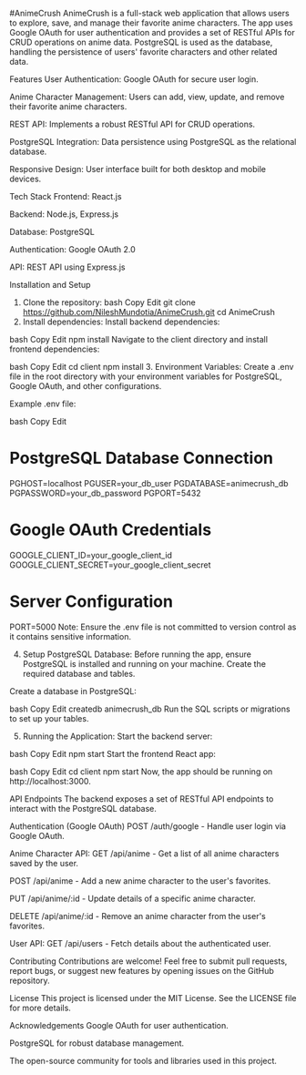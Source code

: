 #AnimeCrush
AnimeCrush is a full-stack web application that allows users to explore, save, and manage their favorite anime characters. The app uses Google OAuth for user authentication and provides a set of RESTful APIs for CRUD operations on anime data. PostgreSQL is used as the database, handling the persistence of users' favorite characters and other related data.

Features
User Authentication: Google OAuth for secure user login.

Anime Character Management: Users can add, view, update, and remove their favorite anime characters.

REST API: Implements a robust RESTful API for CRUD operations.

PostgreSQL Integration: Data persistence using PostgreSQL as the relational database.

Responsive Design: User interface built for both desktop and mobile devices.

Tech Stack
Frontend: React.js

Backend: Node.js, Express.js

Database: PostgreSQL

Authentication: Google OAuth 2.0

API: REST API using Express.js

Installation and Setup
1. Clone the repository:
bash
Copy
Edit
git clone https://github.com/NileshMundotia/AnimeCrush.git
cd AnimeCrush
2. Install dependencies:
Install backend dependencies:

bash
Copy
Edit
npm install
Navigate to the client directory and install frontend dependencies:

bash
Copy
Edit
cd client
npm install
3. Environment Variables:
Create a .env file in the root directory with your environment variables for PostgreSQL, Google OAuth, and other configurations.

Example .env file:

bash
Copy
Edit
# PostgreSQL Database Connection
PGHOST=localhost
PGUSER=your_db_user
PGDATABASE=animecrush_db
PGPASSWORD=your_db_password
PGPORT=5432

# Google OAuth Credentials
GOOGLE_CLIENT_ID=your_google_client_id
GOOGLE_CLIENT_SECRET=your_google_client_secret

# Server Configuration
PORT=5000
Note: Ensure the .env file is not committed to version control as it contains sensitive information.

4. Setup PostgreSQL Database:
Before running the app, ensure PostgreSQL is installed and running on your machine. Create the required database and tables.

Create a database in PostgreSQL:

bash
Copy
Edit
createdb animecrush_db
Run the SQL scripts or migrations to set up your tables.

5. Running the Application:
Start the backend server:

bash
Copy
Edit
npm start
Start the frontend React app:

bash
Copy
Edit
cd client
npm start
Now, the app should be running on http://localhost:3000.

API Endpoints
The backend exposes a set of RESTful API endpoints to interact with the PostgreSQL database.

Authentication (Google OAuth)
POST /auth/google - Handle user login via Google OAuth.

Anime Character API:
GET /api/anime - Get a list of all anime characters saved by the user.

POST /api/anime - Add a new anime character to the user's favorites.

PUT /api/anime/:id - Update details of a specific anime character.

DELETE /api/anime/:id - Remove an anime character from the user's favorites.

User API:
GET /api/users - Fetch details about the authenticated user.

Contributing
Contributions are welcome! Feel free to submit pull requests, report bugs, or suggest new features by opening issues on the GitHub repository.

License
This project is licensed under the MIT License. See the LICENSE file for more details.

Acknowledgements
Google OAuth for user authentication.

PostgreSQL for robust database management.

The open-source community for tools and libraries used in this project.

